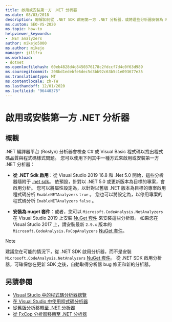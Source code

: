 ```yaml
---
title: 啟用或安裝第一方 .NET 分析器
ms.date: 08/03/2018
description: 瞭解如何從 .NET SDK 啟用第一方 .NET 分析器，或將這些分析器安裝為 NuGet 套件。
ms.custom: SEO-VS-2020
ms.topic: how-to
helpviewer_keywords:
- .NET analyzers
author: mikejo5000
ms.author: mikejo
manager: jillfra
ms.workload:
- dotnet
ms.openlocfilehash: 60eb4828d4c8450376178c2fdccf7d4c0f63d989
ms.sourcegitcommit: 208bd1edebfe6dec5d3bb92c63b5c1e093677e35
ms.translationtype: MT
ms.contentlocale: zh-TW
ms.lasthandoff: 12/01/2020
ms.locfileid: "96440375"
---
```

# <a name="enable-or-install-first-party-net-analyzers"></a>啟用或安裝第一方 .NET 分析器

## <a name="overview"></a>概觀

.NET 編譯器平台 (Roslyn) 分析器會檢查 C# 或 Visual Basic 程式碼以找出程式碼品質與程式碼樣式問題。 您可以使用下列其中一種方式來啟用或安裝第一方 .NET 分析器：

- **從 .NET Sdk 啟用**：從 Visual Studio 2019 16.8 和 .Net 5.0 開始，這些分析器隨附于 [.net sdk](/dotnet/fundamentals/code-analysis/overview)。 依預設，針對以 .NET 5.0 或更新版本為目標的專案，會啟用分析。 您可以將屬性設定為，以針對以舊版 .NET 版本為目標的專案啟用程式碼分析 `EnableNETAnalyzers` `true` 。 您也可以將設定為，以停用專案的程式碼分析 `EnableNETAnalyzers` `false` 。

- **安裝為 nuget 套件**：或者，您可以 `Microsoft.CodeAnalysis.NetAnalyzers` 在 Visual Studio 2019 上安裝 [NuGet 套件](https://www.nuget.org/packages/Microsoft.CodeAnalysis.NetAnalyzers) 來安裝這些分析器。 如果您在 Visual Studio 2017 上，請安裝最新 `2.9.x` 版本的 `Microsoft.CodeAnalysis.FxCopAnalyzers` [NuGet 套件](https://www.nuget.org/packages/Microsoft.CodeAnalysis.FxCopAnalyzers/)。

> [!NOTE]
> 建議您在可能的情況下，從 .NET SDK 啟用分析器，而不是安裝 `Microsoft.CodeAnalysis.NetAnalyzers` [NuGet 套件](https://www.nuget.org/packages/Microsoft.CodeAnalysis.NetAnalyzers)。 從 .NET SDK 啟用分析器，可確保您在更新 SDK 之後，自動取得分析器 bug 修正和新的分析器。

## <a name="see-also"></a>另請參閱

- [Visual Studio 中的程式碼分析器總覽](roslyn-analyzers-overview.md)
- [在 Visual Studio 中使用程式碼分析器](use-roslyn-analyzers.md)
- [從舊版分析移轉至 .NET 分析器](migrate-from-legacy-analysis-to-net-analyzers.md)
- [從 FxCop 分析器移轉至 .NET 分析器](migrate-from-fxcop-analyzers-to-net-analyzers.md)
